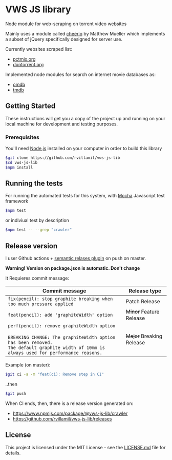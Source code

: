 # VWS JS library

Node module for web-scraping on torrent video websites

Mainly uses a module called [cheerio](https://github.com/cheeriojs/cheerio) by Matthew Mueller which implements a subset of jQuery specifically designed for server use.

Currently websites scraped list:

- [pctmix.org](https://pctmix.org/)
- [dontorrent.org](https://dontorrent.org)

Implemented node modules for search on internet movie databases as:

- [omdb](http://www.omdbapi.com/)
- [tmdb](https://www.themoviedb.org/)

## Getting Started

These instructions will get you a copy of the project up and running on your local machine for development and testing purposes.

### Prerequisites

You'll need [Node.js](https://nodejs.org/es/) installed on your computer in order to build this library

```sh
$git clone https://github.com/rvillamil/vws-js-lib
$cd vws-js-lib
$npm install
```

## Running the tests

 For running the automated tests for this system, with [Mocha](https://mochajs.org) Javascript test framework

```sh
$npm test
```

or indiviual test by description

```sh
$npm test -- --grep "crawler"
```

## Release version

I user Github actions + [semantic relases plugin](https://github.com/semantic-release/semantic-release) on push on master. 

**Warning! Version on package.json is automatic. Don't change**

It Requieres commit message:

| Commit message                                                                                                                                                                                   | Release type               |
| ------------------------------------------------------------------------------------------------------------------------------------------------------------------------------------------------ | -------------------------- |
| `fix(pencil): stop graphite breaking when too much pressure applied`                                                                                                                             | Patch Release              |
| `feat(pencil): add 'graphiteWidth' option`                                                                                                                                                       | ~~Minor~~ Feature Release  |
| `perf(pencil): remove graphiteWidth option`<br><br>`BREAKING CHANGE: The graphiteWidth option has been removed.`<br>`The default graphite width of 10mm is always used for performance reasons.` | ~~Major~~ Breaking Release |


Example (on master):

```sh
$git ci -a -m "feat(ci): Remove step in CI"
```

..then

```sh
$git push
```

When CI ends, then, there is a release version generated on:

- https://www.npmjs.com/package/@vws-js-lib/crawler
- https://github.com/rvillamil/vws-js-lib/releases


## License

This project is licensed under the MIT License - see the [LICENSE.md](LICENSE.md) file for details.
